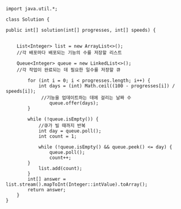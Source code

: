     import java.util.*;

    class Solution {

    public int[] solution(int[] progresses, int[] speeds) {
    

        List<Integer> list = new ArrayList<>();     
        //각 배포마다 배포되는 기능의 수를 저장할 리스트
    
        Queue<Integer> queue = new LinkedList<>();
        //각 작업이 완료되는 데 필요한 일수를 저장할 큐

            for (int i = 0; i < progresses.length; i++) {
                int days = (int) Math.ceil((100 - progresses[i]) / speeds[i]);
                 //기능을 업데이트하는 데에 걸리는 날짜 수
                    queue.offer(days);
            }
        
            while (!queue.isEmpty()) {
                //큐가 빌 때까지 반복
                int day = queue.poll();
                int count = 1;
            
                while (!queue.isEmpty() && queue.peek() <= day) {
                    queue.poll();
                    count++;
            }
                list.add(count);
            }
            int[] answer = list.stream().mapToInt(Integer::intValue).toArray();
            return answer;
        }
    }